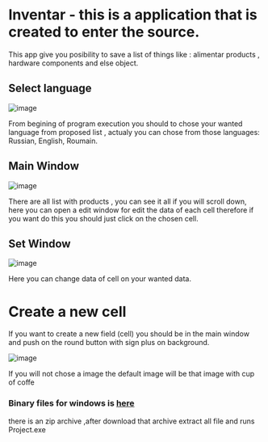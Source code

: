 # Inventar - this is a application that is created to enter the source.
This app give you posibility to save a list of things like : alimentar products , hardware components and else object.

## Select language
![image](https://user-images.githubusercontent.com/59393392/194103213-5d140481-e440-489d-8956-67ed7696ead4.png)


From begining of program execution you should to chose your wanted language from proposed list , actualy you can chose from those languages: Russian, English, Roumain.


## Main Window

![image](https://user-images.githubusercontent.com/59393392/194099053-2610ac43-644e-4723-a32f-8abb8b6d1e06.png)

There are all list with products , you can see it all if you will scroll down, here you can open a edit window for edit the data of each cell therefore if you want do this you should just click on the chosen cell.

## Set Window

![image](https://user-images.githubusercontent.com/59393392/194103928-9e3adc01-cf35-40d4-89c9-afab10062c62.png)

Here you can change data of cell on your wanted data. 

# Create a new cell 

If you want to create a new field (cell) you should be in the main window and push on the round button with sign plus on background.


![image](https://user-images.githubusercontent.com/59393392/194106485-0ddc88d9-6a23-4c86-b51d-bc1389e6c366.png)

If you will not chose a image the default image will be that image with cup of coffe

### Binary files for windows is <a href="https://drive.google.com/file/d/1xnutIEdA-UC228ZxZcYh6HTyU1lUV6bi/view?usp=sharing" target="_blank">here</a>


there is an zip archive ,after download that archive extract all file and runs Project.exe
